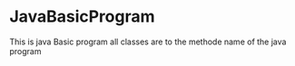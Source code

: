 # JavaBasicProgram
This is java Basic program all classes are to the methode name of the java program 

